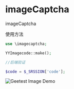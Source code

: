 # imageCaptcha
imageCaptcha

使用方法

```php
use \imagecaptcha;

YYImagecode::make();

//后端验证

$code = $_SRSSION['code'];

```

![Geetest Image Demo](http://wsqnxh.com/code.png)

